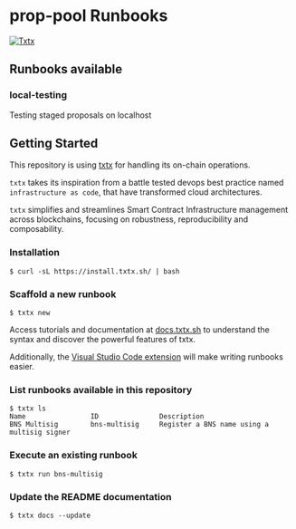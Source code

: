 # prop-pool Runbooks

[![Txtx](https://img.shields.io/badge/Operated%20with-Txtx-gree?labelColor=gray)](https://txtx.sh)

## Runbooks available

### local-testing
Testing staged proposals on localhost

## Getting Started

This repository is using [txtx](https://txtx.sh) for handling its on-chain operations.

`txtx` takes its inspiration from a battle tested devops best practice named `infrastructure as code`, that have transformed cloud architectures. 

`txtx` simplifies and streamlines Smart Contract Infrastructure management across blockchains, focusing on robustness, reproducibility and composability.

### Installation

```console
$ curl -sL https://install.txtx.sh/ | bash
```

### Scaffold a new runbook

```console
$ txtx new
```

Access tutorials and documentation at [docs.txtx.sh](https://docs.txtx.sh) to understand the syntax and discover the powerful features of txtx. 

Additionally, the [Visual Studio Code extension](https://marketplace.visualstudio.com/items?itemName=txtx.txtx) will make writing runbooks easier.

### List runbooks available in this repository
```console
$ txtx ls
Name                ID               Description
BNS Multisig        bns-multisig     Register a BNS name using a multisig signer
```

### Execute an existing runbook
```console
$ txtx run bns-multisig
```

### Update the README documentation
```console
$ txtx docs --update 
```
